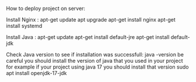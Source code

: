 How to deploy project on server:

Install Nginx : 
apt-get update
apt upgrade
apt-get install nginx
apt-get install systemd


Install Java :
apt-get update
apt-get install default-jre
apt-get install default-jdk

Check Java version to see if installation was successfull: java -version
be careful you should install the version of java that you used in your project for example if your project using java 17 you should install that version
sudo apt install openjdk-17-jdk
